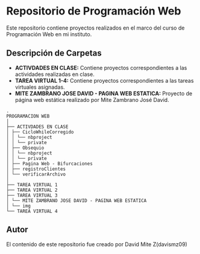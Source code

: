 # Repositorio de Programación Web

Este repositorio contiene proyectos realizados en el marco del curso de Programación Web en mi instituto.

## Descripción de Carpetas

- **ACTIVDADES EN CLASE:** Contiene proyectos correspondientes a las actividades realizadas en clase.
- **TAREA VIRTUAL 1-4:** Contiene proyectos correspondientes a las tareas virtuales asignadas.
- **MITE ZAMBRANO JOSE DAVID - PAGINA WEB ESTATICA:** Proyecto de página web estática realizado por Mite Zambrano José David.

```
.
PROGRAMACION WEB
│
├── ACTIVDADES EN CLASE
│ ├── CicloWhileCorregido
│ │ └── nbproject
│ │ └── private
│ ├── Obsequio
│ │ └── nbproject
│ │ └── private
│ ├── Pagina Web - Bifurcaciones
│ ├── registroClientes
│ └── verificarArchivo
│
├── TAREA VIRTUAL 1
├── TAREA VIRTUAL 2
├── TAREA VIRTUAL 3
│ └── MITE ZAMBRANO JOSE DAVID - PAGINA WEB ESTATICA
│ └── img
└── TAREA VIRTUAL 4

```

## Autor

El contenido de este repositorio fue creado por David Mite Z(davismz09)
